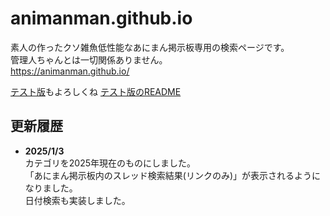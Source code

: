 # animanman.github.io

素人の作ったクソ雑魚低性能なあにまん掲示板専用の検索ページです。\
管理人ちゃんとは一切関係ありません。\
https://animanman.github.io/

[テスト版](https://animanman.github.io/test/)もよろしくね
[テスト版のREADME](test/README.md)

## 更新履歴
- **2025/1/3** \
  カテゴリを2025年現在のものにしました。\
  「あにまん掲示板内のスレッド検索結果(リンクのみ)」が表示されるようになりました。\
  日付検索も実装しました。
